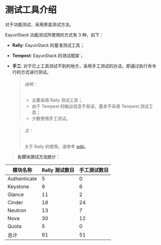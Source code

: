 # 测试工具介绍

对于功能测试，采用黑盒测试方法。

EayunStack 功能测试所使用的方式有 3 种，如下：

* **Rally**: EayunStack 的基准测试工具；
* **Tempest**: EayunStack 的测试框架；
* **手工**: 对于已上工具测试不到的地方，采用手工测试的办法，即通过执行命令行的方式进行测试。

  > ###### 说明：
  > * 主要采用 Rally 测试工具；
  > * 由于 Tempest 的输出信息不易读，基本不采用 Tempest 测试工具；
  > * 少数使用手工测试。

  > ###### 注：
  > 关于 Rally 的使用，请参考 [wiki](https://oa.eayun.cn/wiki/doku.php?id=rally_%E7%9A%84%E5%9F%BA%E6%9C%AC%E4%BD%BF%E7%94%A8)。

> **各模块测试方法统计：**

|模块名称|Rally 测试数目|手工测试数目|
|--------|--------------|------------|
|Authenticate|5|0|
|Keystone|9|6|
|Glance|11|2|
|Cinder|18|24|
|Neutron|13|7|
|Nova|30|12|
|Quota|5|0|
|总计|91|51|
